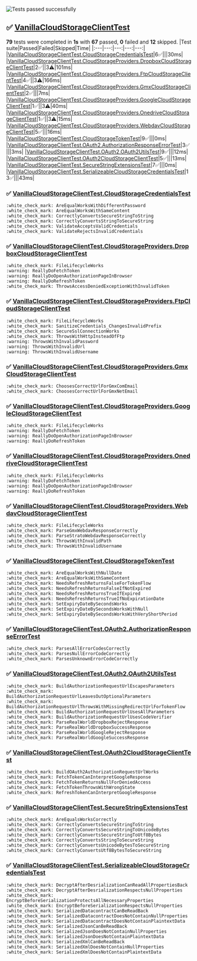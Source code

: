 ![Tests passed successfully](https://img.shields.io/badge/tests-67%20passed%2C%2012%20skipped-success)
## :white_check_mark: <a id="user-content-r0" href="#r0">VanillaCloudStorageClientTest</a>
**79** tests were completed in **1s** with **67** passed, **0** failed and **12** skipped.
|Test suite|Passed|Failed|Skipped|Time|
|:---|---:|---:|---:|---:|
|[VanillaCloudStorageClientTest.CloudStorageCredentialsTest](#r0s0)|6:white_check_mark:|||30ms|
|[VanillaCloudStorageClientTest.CloudStorageProviders.DropboxCloudStorageClientTest](#r0s1)|2:white_check_mark:||3:warning:|101ms|
|[VanillaCloudStorageClientTest.CloudStorageProviders.FtpCloudStorageClientTest](#r0s2)|4:white_check_mark:||3:warning:|166ms|
|[VanillaCloudStorageClientTest.CloudStorageProviders.GmxCloudStorageClientTest](#r0s3)|2:white_check_mark:|||7ms|
|[VanillaCloudStorageClientTest.CloudStorageProviders.GoogleCloudStorageClientTest](#r0s4)|1:white_check_mark:||3:warning:|40ms|
|[VanillaCloudStorageClientTest.CloudStorageProviders.OnedriveCloudStorageClientTest](#r0s5)|1:white_check_mark:||3:warning:|15ms|
|[VanillaCloudStorageClientTest.CloudStorageProviders.WebdavCloudStorageClientTest](#r0s6)|5:white_check_mark:|||16ms|
|[VanillaCloudStorageClientTest.CloudStorageTokenTest](#r0s7)|9:white_check_mark:|||0ms|
|[VanillaCloudStorageClientTest.OAuth2.AuthorizationResponseErrorTest](#r0s8)|3:white_check_mark:|||3ms|
|[VanillaCloudStorageClientTest.OAuth2.OAuth2UtilsTest](#r0s9)|9:white_check_mark:|||12ms|
|[VanillaCloudStorageClientTest.OAuth2CloudStorageClientTest](#r0s10)|5:white_check_mark:|||13ms|
|[VanillaCloudStorageClientTest.SecureStringExtensionsTest](#r0s11)|7:white_check_mark:|||0ms|
|[VanillaCloudStorageClientTest.SerializeableCloudStorageCredentialsTest](#r0s12)|13:white_check_mark:|||43ms|
### :white_check_mark: <a id="user-content-r0s0" href="#r0s0">VanillaCloudStorageClientTest.CloudStorageCredentialsTest</a>
```
:white_check_mark: AreEqualWorksWithDifferentPassword
:white_check_mark: AreEqualWorksWithSameContent
:white_check_mark: CorrectlyConvertsSecureStringToString
:white_check_mark: CorrectlyConvertsStringToSecureString
:white_check_mark: ValidateAcceptsValidCredentials
:white_check_mark: ValidateRejectsInvalidCredentials
```
### :white_check_mark: <a id="user-content-r0s1" href="#r0s1">VanillaCloudStorageClientTest.CloudStorageProviders.DropboxCloudStorageClientTest</a>
```
:white_check_mark: FileLifecycleWorks
:warning: ReallyDoFetchToken
:warning: ReallyDoOpenAuthorizationPageInBrowser
:warning: ReallyDoRefreshToken
:white_check_mark: ThrowsAccessDeniedExceptionWithInvalidToken
```
### :white_check_mark: <a id="user-content-r0s2" href="#r0s2">VanillaCloudStorageClientTest.CloudStorageProviders.FtpCloudStorageClientTest</a>
```
:white_check_mark: FileLifecycleWorks
:white_check_mark: SanitizeCredentials_ChangesInvalidPrefix
:white_check_mark: SecureSslConnectionWorks
:white_check_mark: ThrowsWithHttpInsteadOfFtp
:warning: ThrowsWithInvalidPassword
:warning: ThrowsWithInvalidUrl
:warning: ThrowsWithInvalidUsername
```
### :white_check_mark: <a id="user-content-r0s3" href="#r0s3">VanillaCloudStorageClientTest.CloudStorageProviders.GmxCloudStorageClientTest</a>
```
:white_check_mark: ChoosesCorrectUrlForGmxComEmail
:white_check_mark: ChoosesCorrectUrlForGmxNetEmail
```
### :white_check_mark: <a id="user-content-r0s4" href="#r0s4">VanillaCloudStorageClientTest.CloudStorageProviders.GoogleCloudStorageClientTest</a>
```
:white_check_mark: FileLifecycleWorks
:warning: ReallyDoFetchToken
:warning: ReallyDoOpenAuthorizationPageInBrowser
:warning: ReallyDoRefreshToken
```
### :white_check_mark: <a id="user-content-r0s5" href="#r0s5">VanillaCloudStorageClientTest.CloudStorageProviders.OnedriveCloudStorageClientTest</a>
```
:white_check_mark: FileLifecycleWorks
:warning: ReallyDoFetchToken
:warning: ReallyDoOpenAuthorizationPageInBrowser
:warning: ReallyDoRefreshToken
```
### :white_check_mark: <a id="user-content-r0s6" href="#r0s6">VanillaCloudStorageClientTest.CloudStorageProviders.WebdavCloudStorageClientTest</a>
```
:white_check_mark: FileLifecycleWorks
:white_check_mark: ParseGmxWebdavResponseCorrectly
:white_check_mark: ParseStratoWebdavResponseCorrectly
:white_check_mark: ThrowsWithInvalidPath
:white_check_mark: ThrowsWithInvalidUsername
```
### :white_check_mark: <a id="user-content-r0s7" href="#r0s7">VanillaCloudStorageClientTest.CloudStorageTokenTest</a>
```
:white_check_mark: AreEqualWorksWithNullDate
:white_check_mark: AreEqualWorksWithSameContent
:white_check_mark: NeedsRefreshReturnsFalseForTokenFlow
:white_check_mark: NeedsRefreshReturnsFalseIfNotExpired
:white_check_mark: NeedsRefreshReturnsTrueIfExpired
:white_check_mark: NeedsRefreshReturnsTrueIfNoExpirationDate
:white_check_mark: SetExpiryDateBySecondsWorks
:white_check_mark: SetExpiryDateBySecondsWorksWithNull
:white_check_mark: SetExpiryDateBySecondsWorksWithVeryShortPeriod
```
### :white_check_mark: <a id="user-content-r0s8" href="#r0s8">VanillaCloudStorageClientTest.OAuth2.AuthorizationResponseErrorTest</a>
```
:white_check_mark: ParsesAllErrorCodesCorrectly
:white_check_mark: ParsesNullErrorCodeCorrectly
:white_check_mark: ParsesUnknownErrorCodeCorrectly
```
### :white_check_mark: <a id="user-content-r0s9" href="#r0s9">VanillaCloudStorageClientTest.OAuth2.OAuth2UtilsTest</a>
```
:white_check_mark: BuildAuthorizationRequestUrlEscapesParameters
:white_check_mark: BuildAuthorizationRequestUrlLeavesOutOptionalParameters
:white_check_mark: BuildAuthorizationRequestUrlThrowsWithMissingRedirectUrlForTokenFlow
:white_check_mark: BuildAuthorizationRequestUrlUsesAllParameters
:white_check_mark: BuildAuthorizationRequestUrlUsesCodeVerifier
:white_check_mark: ParseRealWorldDropboxRejectResponse
:white_check_mark: ParseRealWorldDropboxSuccessResponse
:white_check_mark: ParseRealWorldGoogleRejectResponse
:white_check_mark: ParseRealWorldGoogleSuccessResponse
```
### :white_check_mark: <a id="user-content-r0s10" href="#r0s10">VanillaCloudStorageClientTest.OAuth2CloudStorageClientTest</a>
```
:white_check_mark: BuildOAuth2AuthorizationRequestUrlWorks
:white_check_mark: FetchTokenCanInterpretGoogleResponse
:white_check_mark: FetchTokenReturnsNullForDeniedAccess
:white_check_mark: FetchTokenThrowsWithWrongState
:white_check_mark: RefreshTokenCanInterpretGoogleResponse
```
### :white_check_mark: <a id="user-content-r0s11" href="#r0s11">VanillaCloudStorageClientTest.SecureStringExtensionsTest</a>
```
:white_check_mark: AreEqualsWorksCorrectly
:white_check_mark: CorrectlyConvertsSecureStringToString
:white_check_mark: CorrectlyConvertsSecureStringToUnicodeBytes
:white_check_mark: CorrectlyConvertsSecureStringToUtf8Bytes
:white_check_mark: CorrectlyConvertsStringToSecureString
:white_check_mark: CorrectlyConvertsUnicodeBytesToSecureString
:white_check_mark: CorrectlyConvertsUtf8BytesToSecureString
```
### :white_check_mark: <a id="user-content-r0s12" href="#r0s12">VanillaCloudStorageClientTest.SerializeableCloudStorageCredentialsTest</a>
```
:white_check_mark: DecryptAfterDesrializationCanReadAllPropertiesBack
:white_check_mark: DecryptAfterDesrializationRespectsNullProperties
:white_check_mark: EncryptBeforeSerializationProtectsAllNecessaryProperties
:white_check_mark: EncryptBeforeSerializationRespectsNullProperties
:white_check_mark: SerializedDatacontractCanBeReadBack
:white_check_mark: SerializedDatacontractDoesNotContainNullProperties
:white_check_mark: SerializedDatacontractDoesNotContainPlaintextData
:white_check_mark: SerializedJsonCanBeReadBack
:white_check_mark: SerializedJsonDoesNotContainNullProperties
:white_check_mark: SerializedJsonDoesNotContainPlaintextData
:white_check_mark: SerializedXmlCanBeReadBack
:white_check_mark: SerializedXmlDoesNotContainNullProperties
:white_check_mark: SerializedXmlDoesNotContainPlaintextData
```